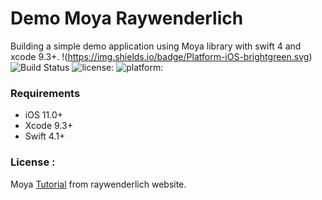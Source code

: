# Demo Moya Raywenderlich
Building a simple demo application using Moya library with swift 4 and xcode 9.3+. 
!(https://img.shields.io/badge/Platform-iOS-brightgreen.svg)
![Build Status](https://travis-ci.org/OussamaRomdhane/easy-converter.svg?branch=master)
![license:](https://img.shields.io/github/license/mashape/apistatus.svg)
![platform:](https://img.shields.io/readthedocs/pip/stable.svg)


### Requirements
- iOS 11.0+ 
- Xcode 9.3+
- Swift 4.1+

### License :
Moya [Tutorial](https://www.raywenderlich.com/5121-moya-tutorial-for-ios-getting-started) from raywenderlich website.
